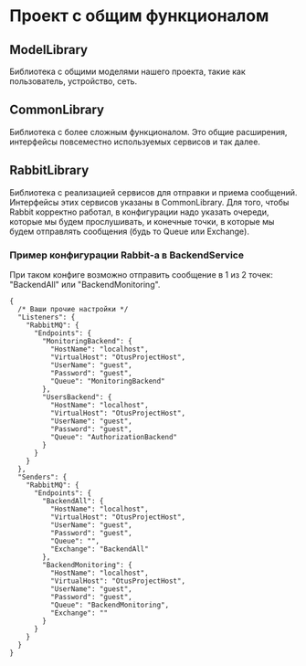 # Проект с общим функционалом
## ModelLibrary
Библиотека с общими моделями нашего проекта, такие как пользователь, устройство, сеть.
## CommonLibrary
Библиотека с более сложным функционалом. Это общие расширения, интерфейсы повсеместно используемых сервисов и так далее.
## RabbitLibrary
Библиотека с реализацией сервисов для отправки и приема сообщений. Интерфейсы этих сервисов указаны в CommonLibrary.
Для того, чтобы Rabbit корректно работал, в конфигурации надо указать очереди, которые мы будем прослушивать, и конечные точки, в которые мы будем отправлять сообщения (будь то Queue или Exchange).
### Пример конфигурации Rabbit-а в BackendService
При таком конфиге возможно отправить сообщение в 1 из 2 точек: "BackendAll" или "BackendMonitoring".
```
{
  /* Ваши прочие настройки */
  "Listeners": {
    "RabbitMQ": {
      "Endpoints": {
        "MonitoringBackend": {
          "HostName": "localhost",
          "VirtualHost": "OtusProjectHost",
          "UserName": "guest",
          "Password": "guest",
          "Queue": "MonitoringBackend"
        },
        "UsersBackend": {
          "HostName": "localhost",
          "VirtualHost": "OtusProjectHost",
          "UserName": "guest",
          "Password": "guest",
          "Queue": "AuthorizationBackend"
        }
      }
    }
  },
  "Senders": {
    "RabbitMQ": {
      "Endpoints": {
        "BackendAll": {
          "HostName": "localhost",
          "VirtualHost": "OtusProjectHost",
          "UserName": "guest",
          "Password": "guest",
          "Queue": "",
          "Exchange": "BackendAll"
        },
        "BackendMonitoring": {
          "HostName": "localhost",
          "VirtualHost": "OtusProjectHost",
          "UserName": "guest",
          "Password": "guest",
          "Queue": "BackendMonitoring",
          "Exchange": ""
        }
      }
    }
  }
}
```
